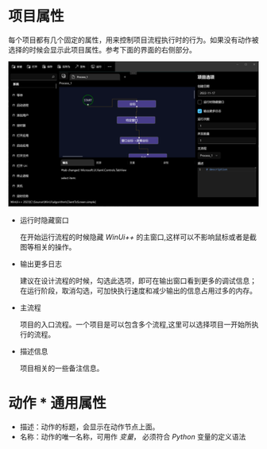 # 项目属性

每个项目都有几个固定的属性，用来控制项目流程执行时的行为。如果没有动作被选择的时候会显示此项目属性。参考下面的界面的右侧部分。

![process](./images/01.png ':size=90%')

* 运行时隐藏窗口
  
    在开始运行流程的时候隐藏 *WinUi++* 的主窗口,这样可以不影响鼠标或者是截图等相关的操作。

* 输出更多日志
  
   建议在设计流程的时候，勾选此选项，即可在输出窗口看到更多的调试信息；在运行阶段，取消勾选，可加快执行速度和减少输出的信息占用过多的内存。

* 主流程
  
    项目的入口流程。一个项目是可以包含多个流程,这里可以选择项目一开始所执行的流程。

* 描述信息
  
    项目相关的一些备注信息。

# 动作 * 通用属性

* 描述：动作的标题，会显示在动作节点上面。
* 名称：动作的唯一名称，可用作 *变量*， 必须符合 *Python* 变量的定义语法
